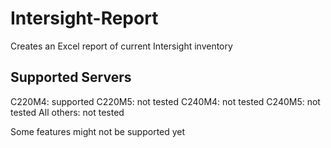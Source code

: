 # Intersight-Report
Creates an Excel report of current Intersight inventory

## Supported Servers
C220M4: supported
C220M5: not tested
C240M4: not tested
C240M5: not tested
All others: not tested

Some features might not be supported yet